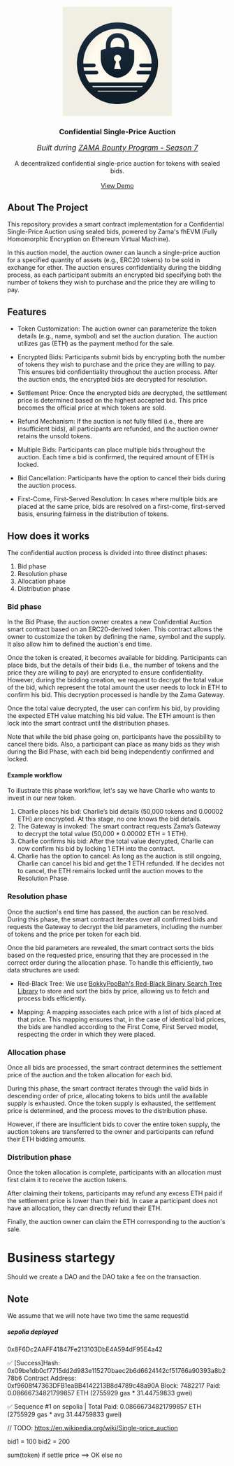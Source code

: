 <a id="readme-top"></a>

<!-- PROJECT LOGO -->
<br />
<div align="center">
  <a href="https://github.com/RegisGraptin/ConfidentialAuction">
    <img src="./logo_background.jpeg" alt="Logo" width="250" height="250">
  </a>

<h3 align="center">Confidential Single-Price Auction</h3>
<p align="center" style="font-style: italic; font-size: 1.2em;">Built during <a href="https://github.com/zama-ai/bounty-program/issues/136">ZAMA Bounty Program - Season 7</a></p>
  <p align="center">
    A decentralized confidential single-price auction for tokens with sealed bids.
    <br />
    <br />
    <a href="https://github.com/RegisGraptin/ConfidentialAuction">View Demo</a>
  </p>
</div>


## About The Project

This repository provides a smart contract implementation for a Confidential Single-Price Auction using sealed bids, powered by Zama's fhEVM (Fully Homomorphic Encryption on Ethereum Virtual Machine).

In this auction model, the auction owner can launch a single-price auction for a specified quantity of assets (e.g., ERC20 tokens) to be sold in exchange for ether. The auction ensures confidentiality during the bidding process, as each participant submits an encrypted bid specifying both the number of tokens they wish to purchase and the price they are willing to pay.


## Features

- Token Customization: The auction owner can parameterize the token details (e.g., name, symbol) and set the auction duration. The auction utilizes gas (ETH) as the payment method for the sale.

- Encrypted Bids: Participants submit bids by encrypting both the number of tokens they wish to purchase and the price they are willing to pay. This ensures bid confidentiality throughout the auction process. After the auction ends, the encrypted bids are decrypted for resolution.

- Settlement Price: Once the encrypted bids are decrypted, the settlement price is determined based on the highest accepted bid. This price becomes the official price at which tokens are sold.

- Refund Mechanism: If the auction is not fully filled (i.e., there are insufficient bids), all participants are refunded, and the auction owner retains the unsold tokens.

- Multiple Bids: Participants can place multiple bids throughout the auction. Each time a bid is confirmed, the required amount of ETH is locked.

- Bid Cancellation: Participants have the option to cancel their bids during the auction process.

- First-Come, First-Served Resolution: In cases where multiple bids are placed at the same price, bids are resolved on a first-come, first-served basis, ensuring fairness in the distribution of tokens.

## How does it works 

The confidential auction process is divided into three distinct phases:

1. Bid phase
2. Resolution phase
2. Allocation phase
3. Distribution phase



### Bid phase

In the Bid Phase, the auction owner creates a new Confidential Auction smart contract based on an ERC20-derived token. This contract allows the owner to customize the token by defining the name, symbol and the supply. It also allow him to defined the auction's end time.

Once the token is created, it becomes available for bidding. Participants can place bids, but the details of their bids (i.e., the number of tokens and the price they are willing to pay) are encrypted to ensure confidentiality. However, during the bidding creation, we request to decrypt the total value of the bid, which represent the total amount the user needs to lock in ETH to confirm his bid. This decryption processed is handle by the Zama Gateway. 

Once the total value decrypted, the user can confirm his bid, by providing the expected ETH value matching his bid value. The ETH amount is then lock into the smart contract until the distribution phases. 

Note that while the bid phase going on, participants have the possibility to cancel there bids. Also, a participant can place as many bids as they wish during the Bid Phase, with each bid being independently confirmed and locked.

#### Example workflow

To illustrate this phase workflow, let's say we have Charlie who wants to invest in our new token.

1. Charlie places his bid: Charlie’s bid details (50,000 tokens and 0.00002 ETH) are encrypted. At this stage, no one knows the bid details.
2. The Gateway is invoked: The smart contract requests Zama’s Gateway to decrypt the total value (50,000 * 0.00002 ETH = 1 ETH).
3. Charlie confirms his bid: After the total value decrypted, Charlie can now confirm his bid by locking 1 ETH into the contract.
4. Charlie has the option to cancel: As long as the auction is still ongoing, Charlie can cancel his bid and get the 1 ETH refunded. If he decides not to cancel, the ETH remains locked until the auction moves to the Resolution Phase.


### Resolution phase

Once the auction's end time has passed, the auction can be resolved. During this phase, the smart contract iterates over all confirmed bids and requests the Gateway to decrypt the bid parameters, including the number of tokens and the price per token for each bid.

Once the bid parameters are revealed, the smart contract sorts the bids based on the requested price, ensuring that they are processed in the correct order during the allocation phase. To handle this efficiently, two data structures are used:

- Red-Black Tree: We use [BokkyPooBah's Red-Black Binary Search Tree Library](https://github.com/bokkypoobah/BokkyPooBahsRedBlackTreeLibrary) to store and sort the bids by price, allowing us to fetch and process bids efficiently.

- Mapping: A mapping associates each price with a list of bids placed at that price. This mapping ensures that, in the case of identical bid prices, the bids are handled according to the First Come, First Served model, respecting the order in which they were placed.


### Allocation phase

Once all bids are processed, the smart contract determines the settlement price of the auction and the token allocation for each bid.

During this phase, the smart contract iterates through the valid bids in descending order of price, allocating tokens to bids until the available supply is exhausted. Once the token supply is exhausted, the settlement price is determined, and the process moves to the distribution phase.

However, if there are insufficient bids to cover the entire token supply, the auction tokens are transferred to the owner and participants can refund their ETH bidding amounts.

### Distribution phase

Once the token allocation is complete, participants with an allocation must first claim it to receive the auction tokens.

After claiming their tokens, participants may refund any excess ETH paid if the settlement price is lower than their bid. In case a participant does not have an allocation, they can directly refund their ETH.

Finally, the auction owner can claim the ETH corresponding to the auction's sale.


# Business startegy

Should we create a DAO and the DAO take a fee on the transaction.



## Note 

We assume that we will note have two time the same requestId



##### sepolia deployed

0x8F6Dc2AAFF41847Fe213103DbE4A594dF95E4a42




✅  [Success]Hash: 0x09be1db0cf7715dd2d983e115270baec2b6d6624142cf51766a90393a8b278b6
Contract Address: 0xf9608f47363DFB1eaBB4142213B8d4789c48a90A
Block: 7482217
Paid: 0.08666734821799857 ETH (2755929 gas * 31.44759833 gwei)

✅ Sequence #1 on sepolia | Total Paid: 0.08666734821799857 ETH (2755929 gas * avg 31.44759833 gwei)
          


// TODO: https://en.wikipedia.org/wiki/Single-price_auction

bid1 = 100
bid2 = 200

sum(token) if settle price ==> OK 
                        else no